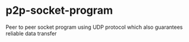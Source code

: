 # p2p-socket-program
Peer to peer socket program using UDP protocol which also guarantees reliable data transfer
